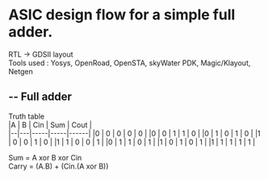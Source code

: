 # ASIC design flow for a simple full adder.  

RTL -> GDSII layout  
Tools used : Yosys, OpenRoad, OpenSTA, skyWater PDK, Magic/Klayout, Netgen  

--
Full adder  
--
Truth table  
|A | B | Cin | Sum | Cout |  
|--|---|-----|-----|------|
|0 | 0 |  0  |  0  |  0   |
|0 | 0 |  1  |  1  |  0   |
|0 | 1 |  0  |  1  |  0   |
|1 | 0 |  0  |  1  |  0   |
|1 | 1 |  0  |  0  |  1   |
|0 | 1 |  1  |  0  |  1   |
|1 | 0 |  1  |  0  |  1   |
|1 | 1 |  1  |  1  |  1   |  


Sum = A xor B xor Cin  
Carry = (A.B) + (Cin.(A xor B))  




